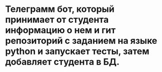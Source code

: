 # Телеграмм бот, который принимает от студента информацию о нем и гит репозиторий с заданием на языке python и запускает тесты, затем добавляет студента в БД.
